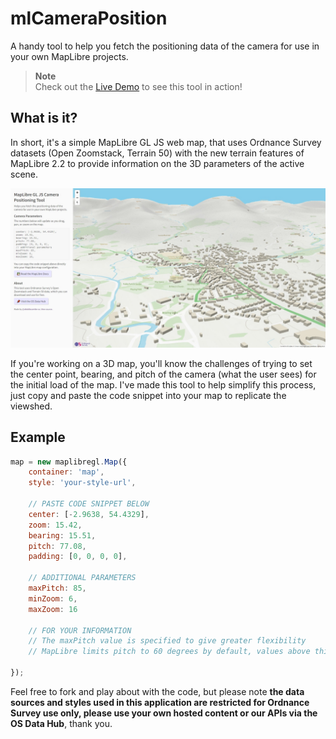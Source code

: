 # mlCameraPosition
A handy tool to help you fetch the positioning data of the camera for use in your own MapLibre projects.

> **Note**  
> Check out the [Live Demo](https://abiddiscombe-os.github.io/mlCameraPosition/) to see this tool in action!

## What is it?
In short, it's a simple MapLibre GL JS web map, that uses Ordnance Survey datasets (Open Zoomstack, Terrain 50) with the new terrain features of MapLibre 2.2 to provide information on the 3D parameters of the active scene.

![User Interface Screenshot](docs/screenshot.jpeg)

If you're working on a 3D map, you'll know the challenges of trying to set the center point, bearing, and pitch of the camera (what the user sees) for the initial load of the map. I've made this tool to help simplify this process, just copy and paste the code snippet into your map to replicate the viewshed.

## Example

```javascript
map = new maplibregl.Map({
    container: 'map',
    style: 'your-style-url',

    // PASTE CODE SNIPPET BELOW
    center: [-2.9638, 54.4329],
    zoom: 15.42,
    bearing: 15.51,
    pitch: 77.08,
    padding: [0, 0, 0, 0],
    
    // ADDITIONAL PARAMETERS
    maxPitch: 85,
    minZoom: 6,
    maxZoom: 16
    
    // FOR YOUR INFORMATION
    // The maxPitch value is specified to give greater flexibility
    // MapLibre limits pitch to 60 degrees by default, values above this are experimental

});
```

Feel free to fork and play about with the code, but please note **the data sources and styles used in this application are restricted for Ordnance Survey use only, please use your own hosted content or our APIs via the OS Data Hub**, thank you.
